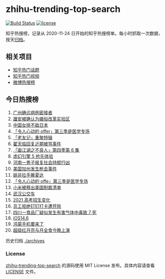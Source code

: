# zhihu-trending-top-search

[![Build Status](https://github.com/justjavac/zhihu-trending-top-search/workflows/ci/badge.svg?branch=main)](https://github.com/justjavac/zhihu-trending-top-search/actions)
[![license](https://img.shields.io/github/license/justjavac/zhihu-trending-top-search)](https://github.com/justjavac/zhihu-trending-top-search/blob/main/LICENSE)

知乎热搜榜，记录从 2020-11-24 日开始的知乎热搜榜单。每小时抓取一次数据，按天[归档](./archives)。

## 相关项目

- [知乎热门话题](https://github.com/justjavac/zhihu-trending-hot-questions)
- [知乎热门视频](https://github.com/justjavac/zhihu-trending-hot-video)
- [微博热搜榜](https://github.com/justjavac/weibo-trending-hot-search)

## 今日热搜榜

<!-- BEGIN -->
<!-- 最后更新时间 Thu May 27 2021 16:30:15 GMT+0800 (China Standard Time) -->

1. [广州确诊病例密接者](https://www.zhihu.com/search?q=广州疫情)
2. [雄安被确认为婚俗改革实验区](https://www.zhihu.com/search?q=雄安)
3. [中国女排不敌日本](https://www.zhihu.com/search?q=中国女排)
4. [「令人心动的 offer」第三季是医学专场](https://www.zhihu.com/search?q=令人心动的offer第三季)
5. [「老友记」重聚特辑](https://www.zhihu.com/search?q=老友记重聚)
6. [翟天临回复近期被骂事件](https://www.zhihu.com/search?q=翟天临回复)
7. [「画江湖之不良人」第四季第 6 集](https://www.zhihu.com/search?q=画江湖之不良人第四季)
8. [虚幻引擎 5 抢先体验](https://www.zhihu.com/search?q=虚幻引擎5)
9. [河南一男子报复社会持棍行凶](https://www.zhihu.com/search?q=河南男子)
10. [美国加州发生枪击事件](https://www.zhihu.com/search?q=美国枪击)
11. [姚非拉手撕夏达](https://www.zhihu.com/search?q=夏达)
12. [「令人心动的 offe」第三季是医学专场](https://www.zhihu.com/search?q=令人心动的offer第三季)
13. [小米被移出美国制裁清单](https://www.zhihu.com/search?q=小米美国和解)
14. [武汉公交车](https://www.zhihu.com/search?q=武汉公交车)
15. [2021 高考招生变化](https://www.zhihu.com/search?q=高考招生)
16. [员工拒绝钉钉打卡遭开除](https://www.zhihu.com/search?q=员工拒绝打卡)
17. [四川一食品厂疑似发生有害气体中毒致 7 死](https://www.zhihu.com/search?q=四川食品厂)
18. [iOS14.6](https://www.zhihu.com/search?q=ios14.6)
19. [鸿蒙手机要来了](https://www.zhihu.com/search?q=华为鸿蒙)
20. [超级红月亮与月全食今晚上演](https://www.zhihu.com/search?q=超级红月亮)

<!-- END -->

历史归档 [./archives](./archives)

### License

[zhihu-trending-top-search](https://github.com/justjavac/zhihu-trending-top-search)
的源码使用 MIT License 发布。具体内容请查看 [LICENSE](./LICENSE) 文件。
